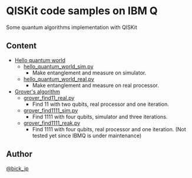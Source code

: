 # QISKit code samples on IBM Q
Some quantum algorithms implementation with QISKit

## Content
- [Hello quantum world](https://github.com/bick-jp/ibmq/tree/master/hello_quantum_world)
	- [hello_quantum_world_sim.py](https://github.com/bick-jp/ibmq/blob/master/hello_quantum_world/hello_quantum_world_sim.py)
		- Make entanglement and measure on simulator.
	- [hello_quantum_world_real.py](https://github.com/bick-jp/ibmq/blob/master/hello_quantum_world/hello_quantum_world_real.py)
		- Make entanglement and measure on real processor.
- [Grover's algorithm](https://github.com/bick-jp/ibmq/tree/master/grovers_algorithm)
	- [grover_find11_real.py](https://github.com/bick-jp/ibmq/blob/master/grovers_algorithm/grover_find11_real.py)
		- Find 11 with two qubits, real processor and one iteration.
	- [grover_find1111_sim.py](https://github.com/bick-jp/ibmq/blob/master/grovers_algorithm/grover_find1111_sim.py)
		- Find 1111 with four qubits, simulator and three iterations.
	- [grover_find1111_reak.py](https://github.com/bick-jp/ibmq/blob/master/grovers_algorithm/grover_find1111_real.py)
		- Find 1111 with four qubits, real processor and one iteration. (Not tested yet since IBMQ is under maintenance)

## Author
[@bick_jp](https://twitter.com/bick_jp)